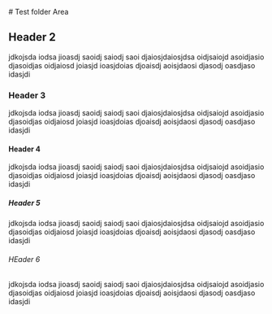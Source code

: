 # Test folder Area

## Header 2

jdkojsda iodsa jioasdj saoidj saiodj saoi djaiosjdaiosjdsa oidjsaiojd asoidjasio djasoidjas oidjaiosd joiasjd ioasjdoias djoaisdj aoisjdaosi djasodj oasdjaso idasjdi

### Header 3

jdkojsda iodsa jioasdj saoidj saiodj saoi djaiosjdaiosjdsa oidjsaiojd asoidjasio djasoidjas oidjaiosd joiasjd ioasjdoias djoaisdj aoisjdaosi djasodj oasdjaso idasjdi

#### Header 4

jdkojsda iodsa jioasdj saoidj saiodj saoi djaiosjdaiosjdsa oidjsaiojd asoidjasio djasoidjas oidjaiosd joiasjd ioasjdoias djoaisdj aoisjdaosi djasodj oasdjaso idasjdi

##### Header 5

jdkojsda iodsa jioasdj saoidj saiodj saoi djaiosjdaiosjdsa oidjsaiojd asoidjasio djasoidjas oidjaiosd joiasjd ioasjdoias djoaisdj aoisjdaosi djasodj oasdjaso idasjdi

###### HEader 6 

jdkojsda iodsa jioasdj saoidj saiodj saoi djaiosjdaiosjdsa oidjsaiojd asoidjasio djasoidjas oidjaiosd joiasjd ioasjdoias djoaisdj aoisjdaosi djasodj oasdjaso idasjdi